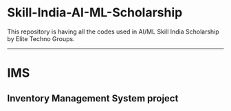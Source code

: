 # Skill-India-AI-ML-Scholarship
This repository is having all the codes used in AI/ML Skill India Scholarship by Elite Techno Groups.

-----
# IMS
Inventory Management System project
-----
